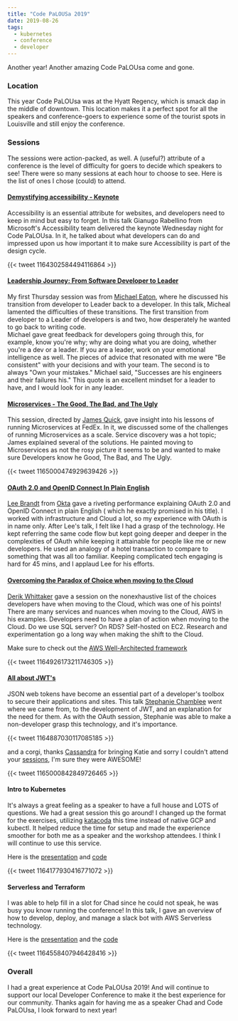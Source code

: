 ```yaml
---
title: "Code PaLOUSa 2019"
date: 2019-08-26
tags:
  - kubernetes
  - conference
  - developer
---
```



Another year! Another amazing Code PaLOUsa come and gone. 

### Location

This year Code PaLOUsa was at the Hyatt Regency, which is smack dap in the middle of downtown. This location makes it a
perfect spot for all the speakers and conference-goers to experience some of the tourist spots in Louisville and still 
enjoy the conference. 
    
### Sessions 

The sessions were action-packed, as well. A (useful?) attribute of a conference is the level of difficulty for goers to 
decide which speakers to see! There were so many sessions at each hour to choose to see. Here is the list of ones 
I chose (could) to attend. 

#### [Demystifying accessibility - Keynote](http://www.codepalousa.com/Sessions/1622)

Accessibility is an essential attribute for websites, and developers need to keep in mind but easy to forget. In this 
talk Gianugo Rabellino from Microsoft's Accessibility team delivered the keynote Wednesday night for Code PaLOUsa. 
In it, he talked about what developers can do and impressed upon us how important it to make sure Accessibility is 
part of the design cycle. 

{{< tweet 1164302584494116864 >}}

#### [Leadership Journey: From Software Developer to Leader](http://www.codepalousa.com/Sessions/1442)

My first Thursday session was from [Michael Eaton](https://twitter.com/mjeaton), where he discussed his transition from 
developer to Leader back to a developer. In this talk, Micheal lamented the difficulties of these transitions. The first 
transition from developer to a Leader of developers is and two, how desperately he wanted to go back to writing code.  
Michael gave great feedback for developers going through this, for example, know you're why; why are doing what you are 
doing, whether you're a dev or a leader. If you are a leader, work on your emotional intelligence as well. The pieces 
of advice that resonated with me were "Be consistent" with your decisions and with your team. The second is to always 
"Own your mistakes." Michael said, "Successes are his engineers and their failures his." This quote is an excellent 
mindset for a leader to have, and I would look for in any leader. 

#### [Microservices - The Good, The Bad, and The Ugly](http://www.codepalousa.com/Sessions/1590)

This session, directed by [James Quick](https://twitter.com/jamesqquick), gave insight into his lessons of running 
Microservices at FedEx.  In it, we discussed some of the challenges of running Microservices as a scale. Service discovery 
was a hot topic; James explained several of the solutions. He painted moving to Microservices as not the rosy picture it 
seems to be and wanted to make sure Developers know he Good, The Bad, and The Ugly.  

{{< tweet 1165000474929639426 >}}

#### [OAuth 2.0 and OpenID Connect In Plain English](http://www.codepalousa.com/Sessions/1625)

[Lee Brandt](https://twitter.com/leebrandt) from [Okta](https://www.okta.com/) gave a riveting performance explaining 
OAuth 2.0 and OpenID Connect in plain English ( which he exactly promised in his title). I worked with infrastructure 
and Cloud a lot, so my experience with OAuth is in name only. After Lee's talk, I felt like I had a grasp of the 
technology.  He kept referring the same code flow but kept going deeper and deeper in the complexities of OAuth while 
keeping it attainable for people like me or new developers. He used an analogy of a hotel transaction to compare to 
something that was all too familiar. Keeping complicated tech engaging is hard for 45 mins, and I applaud Lee for his 
efforts. 

#### [Overcoming the Paradox of Choice when moving to the Cloud](http://www.codepalousa.com/Sessions/1437)

[Derik Whittaker](https://twitter.com/derikwhittaker) gave a session on the nonexhaustive list of the choices developers
 have when moving to the Cloud, which was one of his points! There are many services and nuances when moving to the 
 Cloud, AWS in his examples. Developers need to have a plan of action when moving to the Cloud. Do we use SQL server? 
 On RDS? Self-hosted on EC2.  Research and experimentation go a long way when making the shift to the Cloud. 
 
Make sure to check out the [AWS Well-Architected framework](https://aws.amazon.com/architecture/well-architected/)

{{< tweet 1164926173211746305 >}}

#### [All about JWT's](http://www.codepalousa.com/Sessions/1586) 

JSON web tokens have become an essential part of a developer's toolbox to secure their applications and sites. 
This talk [Stephanie Chamblee](https://twitter.com/stephchamblee) went where we came from, to the development of JWT,
 and an explanation for the need for them. As with the OAuth session, Stephanie was able to make a non-developer grasp 
 this technology, and it's importance. 

{{< tweet 1164887030117085185 >}}

and a corgi, thanks [Cassandra](https://twitter.com/cassandrafaris) for bringing Katie and sorry I couldn't attend 
your [sessions](http://www.codepalousa.com/SpeakerDetails/B2651A92-9F8D-4979-A0C7-7722BB6FB29B), I'm sure they were 
AWESOME!

{{< tweet 1165000842849726465 >}}


#### Intro to Kubernetes 

It's always a great feeling as a speaker to have a full house and LOTS of questions. We had a great session this go 
around! I changed up the format for the exercises, utilizing [katacoda](https://www.katacoda.com/contino/courses/kubernetes)
this time instead of native GCP and kubectl.  It helped reduce the time for setup and made the experience smoother for both me 
as a speaker and the workshop attendees. I think I will continue to use this service.  

Here is the [presentation](https://contino.github.io/intro-k8) and [code](https://github.com/contino/intro-k8)

{{< tweet 1164177930416771072 >}}

#### Serverless and Terraform 

I was able to help fill in a slot for Chad since he could not speak, he was busy you know running the conference! In 
this talk, I gave an overview of how to develop, deploy, and manage a slack bot with AWS Serverless technology. 

Here is the [presentation](https://strongjz.github.io/dfw-hashi/) and the [code](https://github.com/strongjz/slack-bucks)

{{< tweet 1164558407946428416 >}}

### Overall 

I had a great experience at Code PaLOUsa 2019! And will continue to support our local Developer Conference to make it 
the best experience for our community. Thanks again for having me as a speaker Chad and Code PaLOUsa, I look forward to 
next year! 

